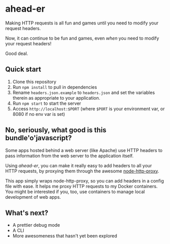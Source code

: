 # ahead-er

Making HTTP requests is all fun and games until you need to modify your request
headers.

Now, it can continue to be fun and games, even *when* you need to modify your
request headers!

Good deal.

## Quick start

1. Clone this repository
2. Run `npm install` to pull in dependencies
3. Rename `headers.json.example` to `headers.json` and set the variables therein
as appropriate to your application.
4. Run `npm start` to start the server
5. Access `http://localhost:$PORT` (where `$PORT` is your environment var, or
  8080 if no env var is set)

## No, seriously, what good is this bundle'o'javascript?
Some apps hosted behind a web server (like Apache) use HTTP headers to pass
information from the web server to the application itself.

Using *ahead-er*, you can make it really easy to add headers to all your HTTP
requests, by proxying them through the awesome
[node-http-proxy](http://github.com/nodejitsu/node-http-proxy).

This app simply wraps node-http-proxy, so you can add headers in a config file
with ease. It helps me proxy HTTP requests to my Docker containers. You might be
 interested if you, too, use containers to manage local development of web apps.

## What's next?

- A prettier debug mode  
- A CLI  
- More awesomeness that hasn't yet been explored  
